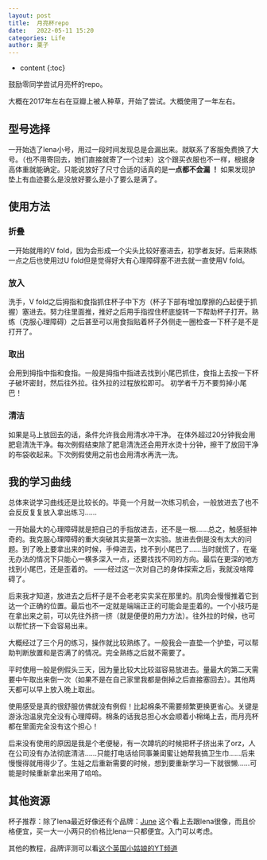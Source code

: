 ```yaml
---
layout: post
title:  月亮杯repo
date:   2022-05-11 15:20
categories: Life
author: 栗子
---
```


* content
{:toc}

鼓励零同学尝试月亮杯的repo。

大概在2017年左右在豆瓣上被人种草，开始了尝试。大概使用了一年左右。





## 型号选择
一开始选了lena小号，用过一段时间发现总是会漏出来。就联系了客服免费换了大号。（也不用寄回去，她们直接就寄了一个过来）这个跟买衣服也不一样，根据身高体重就能确定。只能说放好了尺寸合适的话真的是**一点都不会漏 ！**  如果发现护垫上有血迹要么是没放好要么是小了要么是满了。

## 使用方法
### 折叠
一开始就用的V fold，因为会形成一个尖头比较好塞进去，初学者友好。后来熟练一点之后也使用过U fold但是觉得好大有心理障碍塞不进去就一直使用V fold。

### 放入
洗手，V fold之后拇指和食指抓住杯子中下方（杯子下部有增加摩擦的凸起便于抓握）塞进去。努力往里面推，推好之后用手指捏住杯底旋转一下帮助杯子打开。熟练（克服心理障碍）之后甚至可以用食指贴着杯子外侧走一圈检查一下杯子是不是打开了。

### 取出
会用到拇指中指和食指。一般是拇指中指进去找到小尾巴抓住，食指上去按一下杯子破坏密封，然后往外拉。往外拉的过程放松即可。
初学者千万不要剪掉小尾巴！

### 清洁
如果是马上放回去的话，条件允许我会用清水冲干净。
在体外超过20分钟我会用肥皂清洗干净。每次例假结束除了肥皂清洗还会用开水烫十分钟，擦干了放回干净的布袋收起来。下次例假使用之前也会用清水再洗一洗。


## 我的学习曲线
总体来说学习曲线还是比较长的。毕竟一个月就一次练习机会，一般放进去了也不会反反复复放入拿出练习……

一开始最大的心理障碍就是把自己的手指放进去，还不是一根……总之，触感挺神奇的。我克服心理障碍的重大突破其实是第一次实验。放进去倒是没有太大的问题。到了晚上要拿出来的时候，手伸进去，找不到小尾巴了……当时就慌了，在毫无办法的情况下只能心一横多深入一点，还要找找不同的方向。最后在更深的地方找到小尾巴，还是歪着的。
——经过这一次对自己的身体探索之后，我就没啥障碍了。

后来我才知道，放进去之后杯子是不会老老实实呆在那里的。肌肉会慢慢推着它到达一个正确的位置。最后也不一定就是端端正正的可能会是歪着的。一个小技巧是在拿出来之前，可以先往外挤一挤（就是便便的用力方法）。往外拉的时候，也可以帮忙挤一下会容易出来。

大概经过了三个月的练习，操作就比较熟练了。一般我会一直垫一个护垫，可以帮助判断放置和是否满了的情况。完全熟练之后就不需要了。

平时使用一般是例假头三天，因为量比较大比较滋容易放进去。量最大的第二天需要中午取出来倒一次（如果不是在自己家里我都是倒掉之后直接塞回去）。其他两天都可以早上放入晚上取出。

使用感受是真的很舒服仿佛就没有例假！比起棉条不需要频繁更换更省心。关键是游泳泡温泉完全没有心理障碍。棉条的话我总担心水会顺着小棉绳上去，而月亮杯都在里面完全没有这个担心！

后来没有使用的原因是我是个老便秘，有一次蹲坑的时候把杯子挤出来了orz，人在公司没有办法彻底清洁……只能打电话给同事兼闺蜜让她帮我搞卫生巾……后来慢慢得就用得少了。生娃之后重新需要的时候，想到要重新学习一下就很懒……可能是时候重新拿出来用了哈哈。




## 其他资源
杯子推荐：除了lena最近好像还有个品牌：[June](thejunecup.com) 这个看上去跟lena很像，而且价格便宜，买一大一小两只的价格比lena一只都便宜。入门可以考虑。

其他的教程，品牌评测可以看[这个英国小姑娘的YT频道](https://www.youtube.com/c/preciousstarspads1)
